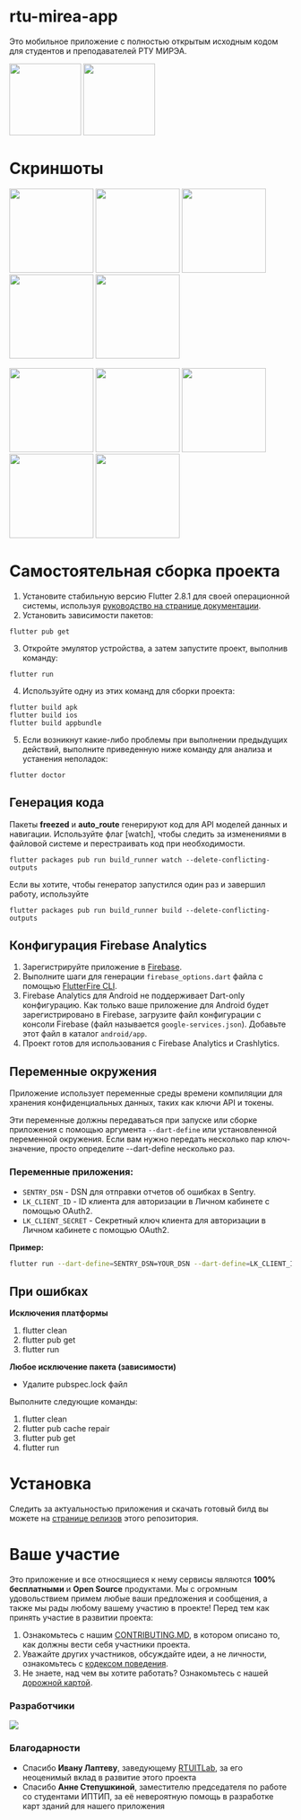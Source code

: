 # rtu-mirea-app

Это мобильное приложение с полностью открытым исходным кодом для студентов и преподавателей РТУ МИРЭА.
<p float="left">
  <a href="https://play.google.com/store/apps/details?id=ninja.mirea.mireaapp"><img src="https://user-images.githubusercontent.com/51058739/130847046-edf8906f-02dc-4c13-87e5-9872651d606f.png" width="128" /></a>
   <a href="https://apps.apple.com/ru/app/ninja-mirea/id1582508025" width="128" /><img src="https://user-images.githubusercontent.com/51058739/130931786-3e21e740-358d-4708-8cab-3a0108bc619b.png" width="128" /></a>
</p>

# Скриншоты
<p float="left">
  <img src="https://github.com/mirea-ninja/rtu-mirea-mobile/assets/51058739/0306ec8f-c6cd-49c2-a3eb-043a3bf9e1ce" width="150" />
  <img src="https://github.com/mirea-ninja/rtu-mirea-mobile/assets/51058739/e57e07fa-3e55-40fd-bac0-393b460f2925" width="150" />
  <img src="https://github.com/mirea-ninja/rtu-mirea-mobile/assets/51058739/c1010e39-2eb5-4e9f-acba-81bd2368b174" width="150" />
  <img src="https://github.com/mirea-ninja/rtu-mirea-mobile/assets/51058739/72f8fdf2-05b8-4cb0-8834-d3cef30fa899" width="150" />
  <img src="https://github.com/mirea-ninja/rtu-mirea-mobile/assets/121052717/64ae1e7f-19e4-473c-a3f0-93ae64439551" width="150" />
 </p>
 <p float="left">
  <img src="https://github.com/mirea-ninja/rtu-mirea-mobile/assets/51058739/2cb09f12-9185-47f5-9125-3f5afa1b52be" width="150" />
  <img src="https://github.com/mirea-ninja/rtu-mirea-mobile/assets/51058739/f0df7fc8-f3f5-4706-84f8-6d16041f5337" width="150" />
  <img src="https://github.com/mirea-ninja/rtu-mirea-mobile/assets/51058739/b8929457-b8b5-4a56-8e34-15afe6350de0" width="150" />
  <img src="https://github.com/mirea-ninja/rtu-mirea-mobile/assets/51058739/a477c6c2-3082-49d3-ab65-dac371ab3b11" width="150" />
  <img src="https://github.com/mirea-ninja/rtu-mirea-mobile/assets/121052717/73476d7c-eeda-47ef-8f81-80c4a95c0ca5" width="150" />
</p>

# Самостоятельная сборка проекта
1. Установите стабильную версию Flutter 2.8.1 для своей операционной системы, используя [руководство на странице документации](https://docs.flutter.dev/get-started/install). 
2. Установить зависимости пакетов:
```
flutter pub get
```
3. Откройте эмулятор устройства, а затем запустите проект, выполнив команду:
```
flutter run
```
4. Используйте одну из этих команд для сборки проекта:
```
flutter build apk
flutter build ios
flutter build appbundle
```
5. Если возникнут какие-либо проблемы при выполнении предыдущих действий, выполните приведенную ниже команду для анализа и устанения неполадок:
```
flutter doctor
```

## Генерация кода
Пакеты **freezed** и **auto_route** генерируют код для API моделей данных и навигации.
Используйте флаг [watch], чтобы следить за изменениями в файловой системе и перестраивать код при необходимости.
```
flutter packages pub run build_runner watch --delete-conflicting-outputs
```

Если вы хотите, чтобы генератор запустился один раз и завершил работу, используйте
```
flutter packages pub run build_runner build --delete-conflicting-outputs
```

## Конфигурация Firebase Analytics
1. Зарегистрируйте приложение в [Firebase](https://console.firebase.google.com/).
1. Выполните шаги для генерации `firebase_options.dart` файла с помощью [FlutterFire CLI](https://firebase.flutter.dev/docs/cli).
2. Firebase Analytics для Android не поддерживает Dart-only конфигурацию. Как только ваше приложение для Android будет зарегистрировано в Firebase, загрузите файл конфигурации с консоли Firebase (файл называется `google-services.json`). Добавьте этот файл в каталог `android/app`.
3. Проект готов для использования с Firebase Analytics и Crashlytics.

## Переменные окружения
Приложение использует переменные среды времени компиляции для хранения конфиденциальных данных, таких как ключи API и токены. 

Эти переменные должны передаваться при запуске или сборке приложения с помощью аргумента `--dart-define` или установленной переменной окружения. Если вам нужно передать несколько пар ключ-значение, просто определите --dart-define несколько раз.

### Переменные приложения:
- `SENTRY_DSN` - DSN для отправки отчетов об ошибках в Sentry.
- `LK_CLIENT_ID` - ID клиента для авторизации в Личном кабинете с помощью OAuth2.
- `LK_CLIENT_SECRET` - Секретный ключ клиента для авторизации в Личном кабинете с помощью OAuth2.

**Пример:**
```bash
flutter run --dart-define=SENTRY_DSN=YOUR_DSN --dart-define=LK_CLIENT_ID=YOUR_CLIENT_ID --dart-define=LK_CLIENT_SECRET=YOUR_CLIENT_SECRET
```


## При ошибках
**Исключения платформы**
1. flutter clean
2. flutter pub get
3. flutter run

**Любое исключение пакета (зависимости)**
- Удалите pubspec.lock файл

Выполните следующие команды:
1. flutter clean
2. flutter pub cache repair
3. flutter pub get
4. flutter run

# Установка
Следить за актуальностью приложения и скачать готовый билд вы можете на [странице релизов](https://github.com/Ninja-Official/rtu-mirea-mobile/releases) этого репозитория.

# Ваше участие
Это приложение и все относящиеся к нему сервисы являются **100% бесплатными** и **Open Source** продуктами. Мы с огромным удовольствием примем любые ваши предложения и сообщения, а также мы рады любому вашему участию в проекте! Перед тем как принять участие в развитии проекта:
1. Ознакомьтесь с нашим [CONTRIBUTING.MD](https://github.com/Ninja-Official/rtu-mirea-mobile/blob/master/CONTRIBUTING.md), в котором описано то, как должны вести себя участники проекта.
2. Уважайте других участников, обсуждайте идеи, а не личности, ознакомьтесь с [кодексом поведения](https://github.com/Ninja-Official/rtu-mirea-mobile/blob/master/CODE_OF_CONDUCT.md).
3. Не знаете, над чем вы хотите работать? Ознакомьтесь с нашей [дорожной картой](https://github.com/Ninja-Official/rtu-mirea-mobile/projects/1).

### Разработчики

<a href="https://github.com/mirea-ninja/rtu-mirea-mobile/graphs/contributors">
  <img src="https://contrib.rocks/image?repo=mirea-ninja/rtu-mirea-mobile" />
</a>

### Благодарности
* Спасибо **Ивану Лаптеву**, заведующему [RTUITLab](https://rtuitlab.dev/), за его неоценимый вклад в развитие этого проекта
* Спасибо **Анне Степушкиной**, заместителю председателя по работе со студентами ИПТИП, за её невероятную помощь в разработке карт зданий для нашего приложения
